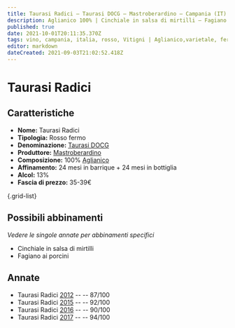 ```yaml
---
title: Taurasi Radici – Taurasi DOCG – Mastroberardino – Campania (IT) – 35-39€ – 3★-5★
description: Aglianico 100% | Cinchiale in salsa di mirtilli – Fagiano ai porcini
published: true
date: 2021-10-01T20:11:35.370Z
tags: vino, campania, italia, rosso, Vitigni | Aglianico,varietale, fermo, Valutazioni | 5 stelle, Cinchiale in salsa di mirtilli, Fagiano ai porcini, Prezzi | 35-39€
editor: markdown
dateCreated: 2021-09-03T21:02:52.418Z
---
```


# Taurasi Radici

## Caratteristiche
- **Nome:** Taurasi Radici
- **Tipologia:** Rosso fermo 
- **Denominazione:** [Taurasi DOCG](/denominazioni/Italia/Campania/DOCG/Taurasi) 
- **Produttore:** [Mastroberardino](/produttori/Italia/Campania/Mastroberardino) 
- **Composizione:** 100% [Aglianico](/vitigni/Italia/bacca-nera/aglianico)
- **Affinamento:** 24 mesi in barrique + 24 mesi in bottiglia
- **Alcol:** 13%
- **Fascia di prezzo:** 35-39€

{.grid-list}



## Possibili abbinamenti
*Vedere le singole annate per abbinamenti specifici*

- Cinchiale in salsa di mirtilli
- Fagiano ai porcini

## Annate
- Taurasi Radici [2012](/vini/Italia/Campania/Mastroberardino/Taurasi-Radici/2012) -- <span class="star-3"></span> -- 87/100
- Taurasi Radici [2015](/vini/Italia/Campania/Mastroberardino/Taurasi-Radici/2015) -- <span class="star-5"></span> -- 92/100
- Taurasi Radici [2016](/vini/Italia/Campania/Mastroberardino/Taurasi-Radici/2016) -- <span class="star-4"></span> -- 90/100
- Taurasi Radici [2017](/vini/Italia/Campania/Mastroberardino/Taurasi-Radici/2017) -- <span class="star-5"></span> -- 94/100
 